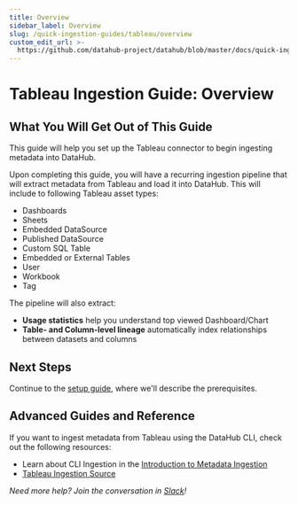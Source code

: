 ```yaml
---
title: Overview
sidebar_label: Overview
slug: /quick-ingestion-guides/tableau/overview
custom_edit_url: >-
  https://github.com/datahub-project/datahub/blob/master/docs/quick-ingestion-guides/tableau/overview.md
---
```


# Tableau Ingestion Guide: Overview

## What You Will Get Out of This Guide

This guide will help you set up the Tableau connector to begin ingesting metadata into DataHub.

Upon completing this guide, you will have a recurring ingestion pipeline that will extract metadata from Tableau and load it into DataHub. This will include to following Tableau asset types:

- Dashboards
- Sheets
- Embedded DataSource
- Published DataSource
- Custom SQL Table
- Embedded or External Tables
- User
- Workbook
- Tag

The pipeline will also extract:

- **Usage statistics** help you understand top viewed Dashboard/Chart
- **Table- and Column-level lineage** automatically index relationships between datasets and columns

## Next Steps

Continue to the [setup guide](setup.md), where we'll describe the prerequisites.

## Advanced Guides and Reference

If you want to ingest metadata from Tableau using the DataHub CLI, check out the following resources:

- Learn about CLI Ingestion in the [Introduction to Metadata Ingestion](../../../metadata-ingestion/README.md)
- [Tableau Ingestion Source](/docs/generated/ingestion/sources/tableau)

_Need more help? Join the conversation in [Slack](http://slack.datahubproject.io)!_
